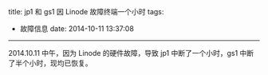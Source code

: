 title: jp1 和 gs1 因 Linode 故障终端一个小时
tags:
  - 故障信息
date: 2014-10-11 13:37:08
---

2014.10.11 中午，因为 Linode 的硬件故障，导致 jp1 中断了一个小时，gs1 中断了半个小时，现均已恢复。
